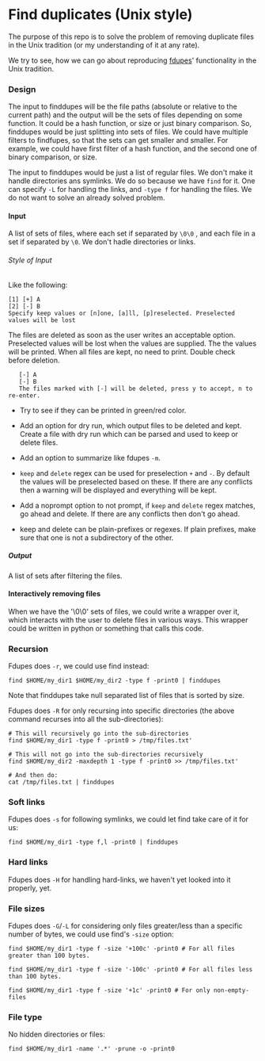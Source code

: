 # Find duplicates (Unix style)

The purpose of this repo is to solve the problem of removing duplicate files in the Unix tradition (or my understanding of it at any rate).

We try to see, how we can go about reproducing [fdupes](https://github.com/adrianlopezroche/fdupes)' functionality in the Unix tradition.

### Design

The input to finddupes will be the file paths (absolute or relative to the current path) and the output will be the sets of files depending on some function. It could be a hash function, or size or just binary comparison. So, finddupes would be just splitting into sets of files. We could have multiple filters to findfupes, so that the sets can get smaller and smaller. For example, we could have first filter of a hash function, and the second one of binary comparison, or size.

The input to finddupes would be just a list of regular files.  We don't make it handle directories ans symlinks.  We do so because we have `find` for it.  One can specify `-L` for handling the links, and `-type f` for handling the files.  We do not want to solve an already solved problem.

#### Input

A list of  sets of files, where each set if separated by `\0\0` , and each file in a set if separated by `\0`.  We don't hadle directories or links.

###### Style of Input

Like the following:

```
[1] [+] A
[2] [-] B
Specify keep values or [n]one, [a]ll, [p]reselected. Preselected values will be lost 
```

The files are deleted as soon as the user writes an acceptable option.   Preselected values will be lost when the values are supplied.  The the values will be printed.  When all files are kept, no need to print.  Double check before deletion.

```
   [-] A
   [-] B
   The files marked with [-] will be deleted, press y to accept, n to re-enter.
```

- Try to see if they can be printed in green/red color.

- Add an option for dry run, which output files to be deleted and kept.  Create a file with dry run which can be parsed and used to keep or delete files.

- Add an option to summarize like fdupes `-m`.

- `keep` and `delete` regex can be used for preselection `+` and `-`. By default the values will be preselected based on these.  If there are any conflicts then a warning will be displayed and everything will be kept. 

- Add a noprompt option to not prompt, if `keep` and `delete` regex matches, go ahead and delete.  If there are any conflicts then don't go ahead.

- keep and delete can be plain-prefixes or regexes.  If plain prefixes, make sure that one is not a subdirectory of the other.

##### Output

A list of sets after filtering the files.   

#### Interactively removing files

When we have the '\0\0' sets of files, we could write a wrapper over it, which interacts with the user to delete files in various ways. This wrapper could be written in python or something that calls this code.

### Recursion

Fdupes does `-r`, we could use find instead:

`find $HOME/my_dir1 $HOME/my_dir2 -type f -print0 | finddupes`

Note that finddupes take null separated list of files that is sorted by size.

Fdupes does `-R` for only recursing into specific directories (the above command recurses into all the sub-directories):

```
# This will recursively go into the sub-directories
find $HOME/my_dir1 -type f -print0 > /tmp/files.txt'

# This will not go into the sub-directories recursively
find $HOME/my_dir2 -maxdepth 1 -type f -print0 >> /tmp/files.txt'

# And then do:
cat /tmp/files.txt | finddupes
```

### Soft links

Fdupes does `-s` for following symlinks, we could let find take care of it for us:

`find $HOME/my_dir1 -type f,l -print0 | finddupes`

### Hard links

Fdupes does `-H` for handling hard-links, we haven't yet looked into it properly, yet.

### File sizes

Fdupes does `-G`/`-L` for considering only files greater/less than a specific number of bytes, we could use find's `-size` option:

```
find $HOME/my_dir1 -type f -size '+100c' -print0 # For all files greater than 100 bytes.

find $HOME/my_dir1 -type f -size '-100c' -print0 # For all files less than 100 bytes.

find $HOME/my_dir1 -type f -size '+1c' -print0 # For only non-empty-files
```

### File type

No hidden directories or files:

`find $HOME/my_dir1 -name '.*' -prune -o -print0`

## 
